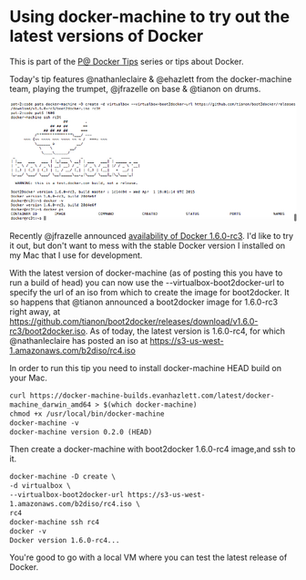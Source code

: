 # Using docker-machine to try out the latest versions of Docker

This is part of the [P@ Docker Tips](/README.md) series or tips about Docker.

Today's tip features @nathanleclaire & @ehazlett from the docker-machine team, playing the trumpet, @jfrazelle on base & @tianon on drums.

<img src="/img/tip1-docker-machine.png"/>

Recently @jfrazelle announced [availability of Docker 1.6.0-rc3](https://groups.google.com/forum/#!topic/docker-dev/tc5zaVcSRrU). I'd like to try it out, but don't want to mess with the stable Docker version I installed on my Mac that I use for development. 

With the latest version of docker-machine (as of posting this you have to run a build of head) you can now use the --virtualbox-boot2docker-url to specify the url of an iso from which to create the image for boot2docker. It so happens that @tianon announced a boot2docker image for  1.6.0-rc3 right away, at https://github.com/tianon/boot2docker/releases/download/v1.6.0-rc3/boot2docker.iso. As of today, the latest version is 1.6.0-rc4, for which @nathanleclaire has posted an iso at https://s3-us-west-1.amazonaws.com/b2diso/rc4.iso 

In order to run this tip you need to install docker-machine HEAD build on your Mac.
```
curl https://docker-machine-builds.evanhazlett.com/latest/docker-machine_darwin_amd64 > $(which docker-machine)
chmod +x /usr/local/bin/docker-machine
docker-machine -v
docker-machine version 0.2.0 (HEAD)
```

Then create a docker-machine with boot2docker 1.6.0-rc4 image,and ssh to it.
```
docker-machine -D create \
-d virtualbox \
--virtualbox-boot2docker-url https://s3-us-west-1.amazonaws.com/b2diso/rc4.iso \
rc4
docker-machine ssh rc4
docker -v
Docker version 1.6.0-rc4...
```

You're good to go with a local VM where you can test the latest release of Docker.
